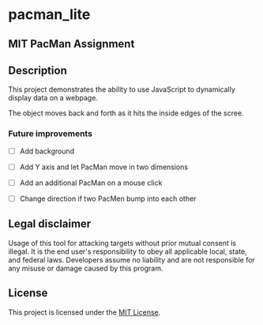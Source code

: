 # pacman_lite
<h2>MIT PacMan Assignment</h2>

## Description
<p>This project demonstrates the ability to use JavaScript to dynamically display data on a webpage.</p>
<p>The object moves back and forth as it hits the inside edges of the scree.<p>
  
### Future improvements
- [ ] Add background
- [ ] Add Y axis and let PacMan move in two dimensions 
- [ ] Add an additional PacMan on a mouse click
- [ ] Change direction if two PacMen bump into each other
 
 
## Legal disclaimer
Usage of this tool for attacking targets without prior mutual consent is illegal. It is the end user's responsibility to obey all applicable local, state, and federal laws. Developers assume no liability and are not responsible for any misuse or damage caused by this program.

## License
This project is licensed under the [MIT License](LICENSE).
